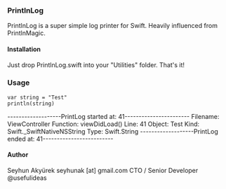 
### PrintlnLog

PrintlnLog is a super simple log printer for Swift. Heavily influenced from PrintlnMagic.

#### Installation

Just drop PrintlnLog.swift into your "Utilities" folder. That's it!

### Usage

    var string = "Test"
    println(string)
        
-------------------PrintLog started at: 41-----------------------
Filename: ViewController
Function: viewDidLoad()
Line: 41
Object: Test
Kind: Swift._SwiftNativeNSString
Type: Swift.String
-------------------PrintLog ended at: 41-------------------------


#### Author
Seyhun Akyürek
seyhunak [at] gmail.com
CTO / Senior Developer @usefulideas
